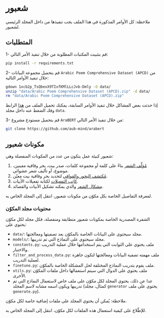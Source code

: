 # شعبور

ملاحظة: كل الأوامر المذكورة في هذا الملف يجب تنفيذها من داخل المجلد الرئيسي لشعبور.

## المتطلبات

1- قم بتثبيت المكتبات المطلوبة من خلال تنفيذ الأمر التالي:

```bash
pip install -r requirements.txt
```

2- قم بتحميل مجموعة البيانات `Arabic Poem Comprehensive Dataset (APCD)` من خلال تنفيذ الأوامر التالية:

```bash
gdown 1xcb2p_TsQbexX9TIxfKMlLLcJvb-Dmly -O data/
unzip "data/Arabic Poem Comprehensive Dataset (APCD).zip" -d data/
rm "data/Arabic Poem Comprehensive Dataset (APCD).zip"
```

إذا حدثت بعض المشاكل خلال تنفيذ الأوامر السابقة، يمكنك تحميل الملف من [هذا](https://drive.google.com/open?id=1xcb2p_TsQbexX9TIxfKMlLLcJvb-Dmly) الرابط وفك الضغط عنه داخل مجلد `data`.
  
3- قم بتحميل مستودع مشروع `AraBERT` من خلال تنفيذ الأمر التالي:

```bash
git clone https://github.com/aub-mind/arabert
```

## مكونات شعبور

شعبور كبيئة عمل يتكون من عدد من المكونات المنفصلة وهي:
1. [مُؤلِّف الشعر](/generator) بناءً على كلمة أو مجموعة كلمات، صدر بيت، بحر وقافية معينين، موضوع، أو تأليف شعر عشوائي.
2. [مُكتشف البحور والقوافي](/detector) لتحديد بحر وقافية بيت معيّن.
3. [كاتِب التفعيلات](/footer) لكتابة تفعيلات الأبيات.
4. [مِشكال الشعر](/diacritizer) والذي يمكنه تشكيل الأبيات والقصائد.

لمعرفة التفاصيل الخاصة بكل مكوّن من مكونات شعبور، انتقل إلى المجلد الخاص به.

### محتويات مجلد المكوّن

الشفرة المصدرية الخاصة بمكونات شعبور متطابقة ومنفصلة، فكل مجلد لكل مكوّن يحتوي على:
- `data/`: مجلد سيحتوي على البيانات الخاصة بالمكوّن بعد تصفيتها ومعالجتها.
- `models/`: مجلد سيحتوي على النماذج التي تم تدريبها.
- `constants.py`: ملف يحتوي على الثوابت التي يتم استخدامها خلال عملية التدريب والاختبار.
- `filter_and_process_data.py`: ملف مهمته تصفية البيانات ومعالجتها لتكون جاهزة لعملية التدريب.
- `finetune.py`: ملف يقوم بتدريب النماذج المختلفة لحل المشكلة الخاصة بالمكوّن.
- `utils.py`: ملف يحتوي على الدوال التي سيتم استعمالها داخل ملفات المكوّن الأخرى.
- عدا عن ذلك، يحتوي المجلد لكل مكوّن على ملف خاص لاستعمال النماذج التي تم تدريبها ويكون اسمه مشابه لاسم المجلد (كمثال، مجلد `generator` يحتوي على ملف `generate.py`).

ملاحظة: يُمكن أن يحتوي المجلد على ملفات إضافية خاصة لكل مكوّن.

للإطّلاع على كيفية استعمال هذه الملفات لكل مكوّن، انتقل إلى المجلد الخاص به.
